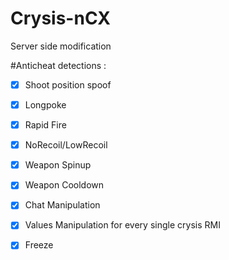 # Crysis-nCX
Server side modification

#Anticheat detections :
- [x] Shoot position spoof
- [x] Longpoke
- [x] Rapid Fire
- [x] NoRecoil/LowRecoil
- [x] Weapon Spinup
- [x] Weapon Cooldown
- [x] Chat Manipulation
- [x] Values Manipulation for every single crysis RMI
- [x] Freeze
 

